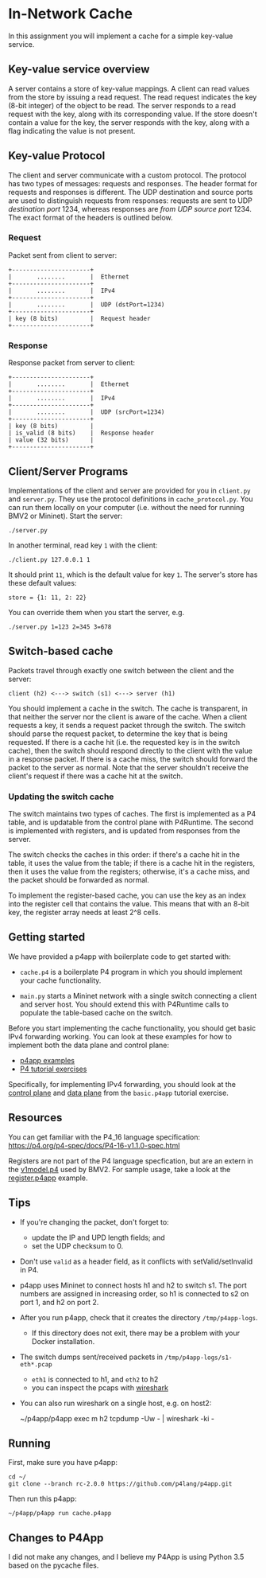 # In-Network Cache

In this assignment you will implement a cache for a simple key-value service.

## Key-value service overview

A server contains a store of key-value mappings. A client can read values from
the store by issuing a read request. The read request indicates the key (8-bit
integer) of the object to be read. The server responds to a read request with
the key, along with its corresponding value. If the store doesn't contain a
value for the key, the server responds with the key, along with a flag
indicating the value is not present.


## Key-value Protocol

The client and server communicate with a custom protocol. The protocol has two
types of messages: requests and responses. The header format for requests and
responses is different. The UDP destination and source ports are used to
distinguish requests from responses: requests are sent to UDP *destination
port* 1234, whereas responses are *from UDP source port* 1234. The exact format
of the headers is outlined below.

### Request

Packet sent from client to server:

    +----------------------+
    |       ........       |  Ethernet
    +----------------------+
    |       ........       |  IPv4
    +----------------------+
    |       ........       |  UDP (dstPort=1234)
    +----------------------+
    | key (8 bits)         |  Request header
    +----------------------+


### Response

Response packet from server to client:

    +----------------------+
    |       ........       |  Ethernet
    +----------------------+
    |       ........       |  IPv4
    +----------------------+
    |       ........       |  UDP (srcPort=1234)
    +----------------------+
    | key (8 bits)         |
    | is_valid (8 bits)    |  Response header
    | value (32 bits)      |
    +----------------------+


## Client/Server Programs

Implementations of the client and server are provided for you in `client.py`
and `server.py`. They use the protocol definitions in `cache_protocol.py`. You
can run them locally on your computer (i.e. without the need for running BMV2
or Mininet). Start the server:

    ./server.py


In another terminal, read key `1` with the client:

    ./client.py 127.0.0.1 1

It should print `11`, which is the default value for key `1`. The server's
store has these default values:

    store = {1: 11, 2: 22}

You can override them when you start the server, e.g.

    ./server.py 1=123 2=345 3=678

## Switch-based cache

Packets travel through exactly one switch between the client and the server:

    client (h2) <---> switch (s1) <---> server (h1)

You should implement a cache in the switch. The cache is transparent, in
that neither the server nor the client is aware of the cache. When a client
requests a key, it sends a request packet through the switch. The switch should
parse the request packet, to determine the key that is being requested. If
there is a cache hit (i.e. the requested key is in the switch cache), then the
switch should respond directly to the client with the value in a response
packet. If there is a cache miss, the switch should forward the packet to the
server as normal. Note that the server shouldn't receive the client's request
if there was a cache hit at the switch.

### Updating the switch cache

The switch maintains two types of caches. The first is implemented as a P4
table, and is updatable from the control plane with P4Runtime. The second is
implemented with registers, and is updated from responses from the server.

The switch checks the caches in this order: if there's a cache hit in the
table, it uses the value from the table; if there is a cache hit in the
registers, then it uses the value from the registers; otherwise, it's a cache
miss, and the packet should be forwarded as normal.

To implement the register-based cache, you can use the key as an index into the
register cell that contains the value. This means that with an 8-bit key, the
register array needs at least 2^8 cells.


## Getting started

We have provided a p4app with boilerplate code to get started with:

- `cache.p4` is a boilerplate P4 program in which you should implement your
  cache functionality.

- `main.py` starts a Mininet network with a single switch connecting a client
  and server host. You should extend this with P4Runtime calls to populate
  the table-based cache on the switch.

Before you start implementing the cache functionality, you should get basic
IPv4 forwarding working. You can look at these examples for how to implement
both the data plane and control plane:

- [p4app examples](https://github.com/p4lang/p4app/tree/rc-2.0.0/examples)
- [P4 tutorial exercises](https://github.com/p4lang/tutorials/tree/p4app/p4app-exercises)

Specifically, for implementing IPv4 forwarding, you should look at the [control
plane](https://github.com/p4lang/tutorials/blob/p4app/p4app-exercises/basic.p4app/main.py#L61)
and [data
plane](https://github.com/p4lang/tutorials/blob/p4app/p4app-exercises/basic.p4app/solution/basic.p4#L100)
from the `basic.p4app` tutorial exercise.

## Resources

You can get familiar with the P4_16 language specification:
https://p4.org/p4-spec/docs/P4-16-v1.1.0-spec.html

Registers are not part of the P4 language specfication, but are an extern in
the
[v1model.p4](https://github.com/p4lang/p4c/blob/a1c3e0b868d5be2c7921cc8a80cf1ea6c4aba80d/p4include/v1model.p4#L109)
used by BMV2. For sample usage, take a look at the
[register.p4app](https://github.com/p4lang/p4app/tree/rc-2.0.0/examples/registers.p4app)
example.


## Tips

- If you're changing the packet, don't forget to:
    - update the IP and UPD length fields; and
    - set the UDP checksum to 0.
- Don't use `valid` as a header field, as it conflicts with setValid/setInvalid in P4.
- p4app uses Mininet to connect hosts h1 and h2 to switch s1. The port numbers
  are assigned in increasing order, so h1 is connected to s2 on port 1, and h2 on
  port 2.
- After you run p4app, check that it creates the directory `/tmp/p4app-logs`.
    - If this directory does not exit, there may be a problem with your Docker installation.
- The switch dumps sent/received packets in `/tmp/p4app-logs/s1-eth*.pcap`
    - `eth1` is connected to h1, and `eth2` to h2
    - you can inspect the pcaps with [wireshark](https://www.wireshark.org/)
- You can also run wireshark on a single host, e.g. on host2:

    ~/p4app/p4app exec m h2 tcpdump -Uw - | wireshark -ki -


## Running

First, make sure you have p4app:

    cd ~/
    git clone --branch rc-2.0.0 https://github.com/p4lang/p4app.git

Then run this p4app:

    ~/p4app/p4app run cache.p4app

## Changes to P4App

I did not make any changes, and I believe my P4App is using Python 3.5 based on the pycache files.
